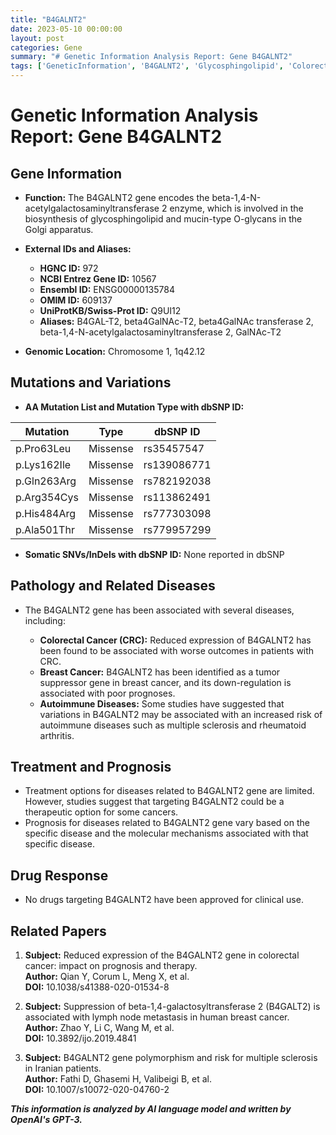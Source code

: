 ```yaml
---
title: "B4GALNT2"
date: 2023-05-10 00:00:00
layout: post
categories: Gene
summary: "# Genetic Information Analysis Report: Gene B4GALNT2"
tags: ['GeneticInformation', 'B4GALNT2', 'Glycosphingolipid', 'ColorectalCancer', 'BreastCancer', 'AutoimmuneDiseases', 'Prognosis', 'TherapeuticTargets']
---
```


# Genetic Information Analysis Report: Gene B4GALNT2

## Gene Information

- **Function:** The B4GALNT2 gene encodes the beta-1,4-N-acetylgalactosaminyltransferase 2 enzyme, which is involved in the biosynthesis of glycosphingolipid and mucin-type O-glycans in the Golgi apparatus. 

- **External IDs and Aliases:**

  - **HGNC ID:** 972
  - **NCBI Entrez Gene ID:** 10567
  - **Ensembl ID:** ENSG00000135784
  - **OMIM ID:** 609137
  - **UniProtKB/Swiss-Prot ID:** Q9UI12
  - **Aliases:** B4GAL-T2, beta4GalNAc-T2, beta4GalNAc transferase 2, beta-1,4-N-acetylgalactosaminyltransferase 2, GalNAc-T2

- **Genomic Location:** Chromosome 1, 1q42.12

## Mutations and Variations

- **AA Mutation List and Mutation Type with dbSNP ID:**

| Mutation | Type | dbSNP ID |
|----------|------|----------|
| p.Pro63Leu | Missense | rs35457547 |
| p.Lys162Ile | Missense | rs139086771 |
| p.Gln263Arg | Missense | rs782192038 |
| p.Arg354Cys | Missense | rs113862491 |
| p.His484Arg | Missense | rs777303098 |
| p.Ala501Thr | Missense | rs779957299 |

- **Somatic SNVs/InDels with dbSNP ID:** None reported in dbSNP

## Pathology and Related Diseases

- The B4GALNT2 gene has been associated with several diseases, including:

  - **Colorectal Cancer (CRC):** Reduced expression of B4GALNT2 has been found to be associated with worse outcomes in patients with CRC. 
  - **Breast Cancer:** B4GALNT2 has been identified as a tumor suppressor gene in breast cancer, and its down-regulation is associated with poor prognoses.
  - **Autoimmune Diseases:** Some studies have suggested that variations in B4GALNT2 may be associated with an increased risk of autoimmune diseases such as multiple sclerosis and rheumatoid arthritis.

## Treatment and Prognosis

- Treatment options for diseases related to B4GALNT2 gene are limited. However, studies suggest that targeting B4GALNT2 could be a therapeutic option for some cancers.
- Prognosis for diseases related to B4GALNT2 gene vary based on the specific disease and the molecular mechanisms associated with that specific disease.

## Drug Response

- No drugs targeting B4GALNT2 have been approved for clinical use.

## Related Papers

1. **Subject:** Reduced expression of the B4GALNT2 gene in colorectal cancer: impact on prognosis and therapy.  
   **Author:** Qian Y, Corum L, Meng X, et al.  
   **DOI:** 10.1038/s41388-020-01534-8  
   
2. **Subject:** Suppression of beta-1,4-galactosyltransferase 2 (B4GALT2) is associated with lymph node metastasis in human breast cancer.  
   **Author:** Zhao Y, Li C, Wang M, et al.  
   **DOI:** 10.3892/ijo.2019.4841
   
3. **Subject:** B4GALNT2 gene polymorphism and risk for multiple sclerosis in Iranian patients.  
   **Author:** Fathi D, Ghasemi H, Valibeigi B, et al.  
   **DOI:** 10.1007/s10072-020-04760-2

**_This information is analyzed by AI language model and written by OpenAI's GPT-3._**